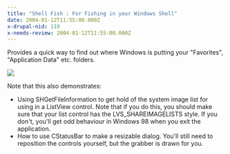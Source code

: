 ```yaml
---
title: "Shell Fish : For Fishing in your Windows Shell"
date: 2004-01-12T11:55:00.000Z
x-drupal-nid: 119
x-needs-review: 2004-01-12T11:55:00.000Z
---
```

Provides a quick way to find out where Windows is putting your "Favorites", "Application Data" etc. folders.

![](/system/files?file=5fbc0bfcaee75dfb7834d806335d75e6-51.png)

Note that this also demonstrates:

*   Using SHGetFileInformation to get hold of the system image list for using in a ListView control.
     Note that if you do this, you should make sure that your list control has the LVS_SHAREIMAGELISTS style. If you don't, you'll get odd behaviour in Windows 98 when you exit the application.
*   How to use CStatusBar to make a resizable dialog. You'll still need to reposition the controls yourself, but the grabber is drawn for you.
